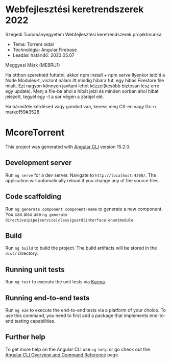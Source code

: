 # Webfejlesztési keretrendszerek 2022
Szegedi Tudományegyetem Webfejlesztési keretrendszerek projektmunka
* Téma: Torrent oldal
* Technológia: Angular,Firebase
* Leadási határidő: 2023.05.07

Meggyesi Márk (ME8RU1)

Ha otthon szeretnéd futtatni, akkor npm install + npm serve
Ilyenkor letölti a Node Modules-t, viszont nálam itt mindig hibára fut, egy hibás Firestore file miatt.
Ezt nagyon könnyen javítani lehet kézzel(később biztosan lesz erre egy update).
Menj a file-ba ahol a hibát jelzi és minden sorban ahol hibát jelezett, tegyél egy <T> -t a sor végén a zárójel elé.

Ha bármiféle kérdésed vagy gondod van, keress meg CS-en vagy Dc-n marko159#3528


# McoreTorrent

This project was generated with [Angular CLI](https://github.com/angular/angular-cli) version 15.2.0.

## Development server

Run `ng serve` for a dev server. Navigate to `http://localhost:4200/`. The application will automatically reload if you change any of the source files.

## Code scaffolding

Run `ng generate component component-name` to generate a new component. You can also use `ng generate directive|pipe|service|class|guard|interface|enum|module`.

## Build

Run `ng build` to build the project. The build artifacts will be stored in the `dist/` directory.

## Running unit tests

Run `ng test` to execute the unit tests via [Karma](https://karma-runner.github.io).

## Running end-to-end tests

Run `ng e2e` to execute the end-to-end tests via a platform of your choice. To use this command, you need to first add a package that implements end-to-end testing capabilities.

## Further help

To get more help on the Angular CLI use `ng help` or go check out the [Angular CLI Overview and Command Reference](https://angular.io/cli) page.
